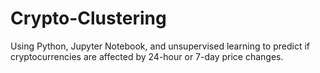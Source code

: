 # Crypto-Clustering
Using Python, Jupyter Notebook, and unsupervised learning to predict if cryptocurrencies are affected by 24-hour or 7-day price changes.

